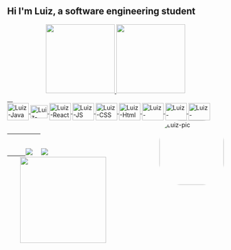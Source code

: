 ## Hi I'm Luiz, a software engineering student

<div align="center">
  <a href="https://github.com/luizGRL">
  <img height="160em" src="https://github-readme-stats.vercel.app/api?username=luizGRL&show_icons=true&bg_color=110,00040D,191970,34204,302E41&hide_border=true&title_color=D3D9E9&text_color=D3D9E9&icon_color=6E8BB3&include_all_commits=true&count_private=true"/>
   <img height="160em" src="https://github-readme-stats.vercel.app/api/top-langs/?username=luizGRL&layout=compact&langs_count=7&bg_color=110,00040D,191970,34204,302E41&hide_border=true&title_color=D3D9E9&text_color=D3D9E9&icon_color=6E8BB3"/>

</div>
  
<div>
  ㅤ<br>
  <img align="center" alt="Luiz-Java" height="40" width="50" src="https://cdn.jsdelivr.net/gh/devicons/devicon/icons/java/java-original.svg"/>
  <img align="center" alt="Luiz-Spring" height="30" width="40" src="https://cdn.jsdelivr.net/gh/devicons/devicon/icons/spring/spring-original.svg"/>
  <img align="center" alt="Luiz-React" height="40" width="50" src="https://cdn.jsdelivr.net/gh/devicons/devicon/icons/react/react-original.svg"/>
  <img align="center" alt="Luiz-JS" height="40" width="50" src="https://cdn.jsdelivr.net/gh/devicons/devicon/icons/javascript/javascript-plain.svg"/>
  <img align="center" alt="Luiz-CSS" height="40" width="50" src="https://cdn.jsdelivr.net/gh/devicons/devicon/icons/css3/css3-original.svg"/>
  <img align="center" alt="Luiz-Html" height="40" width="50" src="https://cdn.jsdelivr.net/gh/devicons/devicon/icons/html5/html5-original.svg"/>
  <img align="center" alt="Luiz-Python" height="40" width="50" src="https://cdn.jsdelivr.net/gh/devicons/devicon/icons/python/python-original.svg"/>
  <img align="center" alt="Luiz-Mysql" height="40" width="50" src="https://cdn.jsdelivr.net/gh/devicons/devicon/icons/mysql/mysql-original.svg"/>
  <img align="center" alt="Luiz-postgree" height="40" width="50" src="https://cdn.jsdelivr.net/gh/devicons/devicon/icons/postgresql/postgresql-plain.svg"/>
  <img align="right" alt="Luiz-pic" height="150" style="border-radius:50px;" src="https://github.com/LuizGRL/imagens/blob/main/ezgif-1-adfcf92791.gif"/>
     
ㅤㅤㅤㅤㅤㅤ
</div>

 <div '> 
   <br>ㅤㅤㅤ
  <a href="" target="_blank"><img src="https://img.shields.io/badge/Discord-7289DA?style=for-the-badge&logo=discord&logoColor=white" target="_blank"></a> 
  ㅤ
   <a href="" target="_blank"><img src="https://img.shields.io/badge/-LinkedIn-%230077B5?style=for-the-badge&logo=linkedin&logoColor=white" target="_blank"></a>  
ㅤㅤㅤㅤㅤㅤㅤㅤㅤㅤㅤㅤㅤㅤㅤㅤㅤㅤㅤㅤㅤ
<img src="https://cdn.donmai.us/original/67/14/__yuuri_and_chito_shoujo_shuumatsu_ryokou_drawn_by_tsukumizu_yuu__6714efc56eedfeed52e57f8166b314fc.gif" width="200" height="200"/>
</div>



  
  
